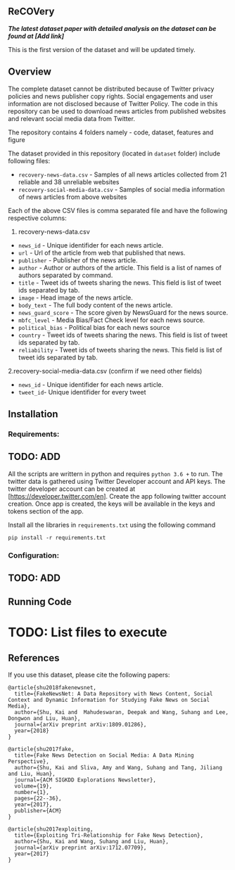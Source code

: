 

## ReCOVery

***The latest dataset paper with detailed analysis on the dataset can be found at [Add link]***

This is the first version of the dataset and will be updated timely.

## Overview  

The complete dataset cannot be distributed because of Twitter privacy policies and news publisher copy rights.  Social engagements and user information are not disclosed because of Twitter Policy. The code in this repository can be used to download news articles from published websites and relevant social media data from Twitter. 

The repository contains 4 folders namely - code, dataset, features and figure

The dataset provided in this repository (located in `dataset` folder) include following files:

 - `recovery-news-data.csv` -  Samples of all news articles collected from 21 reliable and 38 unreliable websites 
 - `recovery-social-media-data.csv` -  Samples of social media information of news articles from above websites

Each of the above CSV files is comma separated file and have the following respective columns:

1. recovery-news-data.csv
 - `news_id` - Unique identifider for each news article.
 - `url` - Url of the article from web that published that news. 
 - `publisher` - Publisher of the news article.
 - `author` - Author or authors of the article. This field is a list of names of authors separated by command.
 - `title` - Tweet ids of tweets sharing the news. This field is list of tweet ids separated by tab.
 - `image` - Head image of the news article.
 - `body_text` - The full body content of the news article.
 - `news_guard_score` - The score given by NewsGuard for the news source.
 - `mbfc_level` - Media Bias/Fact Check level for each news source.
 - `political_bias` - Political bias for each news source
 - `country` - Tweet ids of tweets sharing the news. This field is list of tweet ids separated by tab.
 - `reliability` - Tweet ids of tweets sharing the news. This field is list of tweet ids separated by tab.
 
 2.recovery-social-media-data.csv (confirm if we need other fields)
 - `news_id` - Unique identifider for each news article.
 - `tweet_id`- Unique identifider for every tweet
 


## Installation    

###  Requirements:
## TODO: ADD

 All the scripts are writtern in python and requires `python 3.6 +` to run.
 The twitter data is gathered using Twitter Developer account and API keys. The twitter developer account can be created at
 [https://developer.twitter.com/en]. Create the app following twitter account creation. Once app is created, the keys will be available in the keys and tokens section of the app.

Install all the libraries in `requirements.txt` using the following command
    
    pip install -r requirements.txt


###  Configuration:

## TODO: ADD

## Running Code
# TODO: List files to execute



## References
If you use this dataset, please cite the following papers:
~~~~
@article{shu2018fakenewsnet,
  title={FakeNewsNet: A Data Repository with News Content, Social Context and Dynamic Information for Studying Fake News on Social Media},
  author={Shu, Kai and  Mahudeswaran, Deepak and Wang, Suhang and Lee, Dongwon and Liu, Huan},
  journal={arXiv preprint arXiv:1809.01286},
  year={2018}
}
~~~~
~~~~
@article{shu2017fake,
  title={Fake News Detection on Social Media: A Data Mining Perspective},
  author={Shu, Kai and Sliva, Amy and Wang, Suhang and Tang, Jiliang and Liu, Huan},
  journal={ACM SIGKDD Explorations Newsletter},
  volume={19},
  number={1},
  pages={22--36},
  year={2017},
  publisher={ACM}
}
~~~~
~~~~
@article{shu2017exploiting,
  title={Exploiting Tri-Relationship for Fake News Detection},
  author={Shu, Kai and Wang, Suhang and Liu, Huan},
  journal={arXiv preprint arXiv:1712.07709},
  year={2017}
}
~~~~


